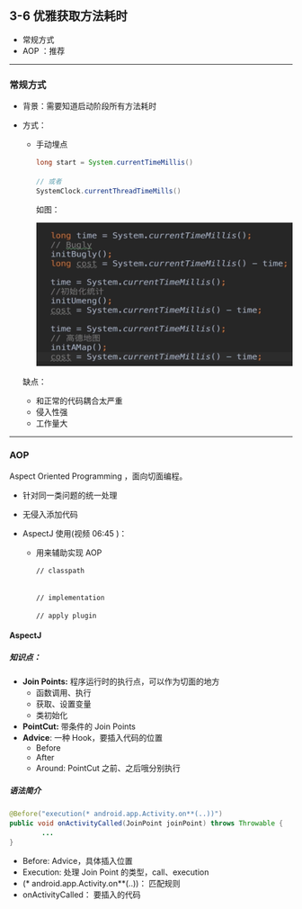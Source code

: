 ## 3-6 优雅获取方法耗时

- 常规方式
- AOP ：推荐

---

### 常规方式

- 背景：需要知道启动阶段所有方法耗时

- 方式：

  - 手动埋点

    ```java
    long start = System.currentTimeMillis()
    
    // 或者
    SystemClock.currentThreadTimeMills()
    ```

    如图：

    ![image-20211203123528261](./imgs/image-3-6-1.png)

  缺点：

  - 和正常的代码耦合太严重
  - 侵入性强
  - 工作量大

---

### AOP

Aspect Oriented Programming ，面向切面编程。

- 针对同一类问题的统一处理

- 无侵入添加代码

- AspectJ 使用(视频 06:45 )：

  - 用来辅助实现 AOP

    ```
    // classpath
    
    
    // implementation
    
    // apply plugin
    
    ```

#### AspectJ 

##### 知识点：

- **Join Points:** 程序运行时的执行点，可以作为切面的地方
  - 函数调用、执行
  - 获取、设置变量
  - 类初始化
- **PointCut:** 带条件的 Join Points
- **Advice**: 一种 Hook，要插入代码的位置
  - Before
  - After
  - Around: PointCut 之前、之后哦分别执行

##### 语法简介

```java
@Before("execution(* android.app.Activity.on**(..))")
public void onActivityCalled(JoinPoint joinPoint) throws Throwable {
		...
}
```

- Before: Advice，具体插入位置
- Execution: 处理 Join Point 的类型，call、execution
- (* android.app.Activity.on**(..))： 匹配规则
- onActivityCalled： 要插入的代码

